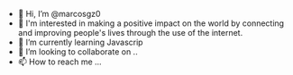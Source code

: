 - 👋 Hi, I’m @marcosgz0
- 👀 I'm interested in making a positive impact on the world by connecting and improving people's lives through the use of the internet.
- 🌱 I’m currently learning  Javascrip
- 💞️ I’m looking to collaborate on ..
- 📫 How to reach me ...

<!---
marcosgz0/marcosgz0 is a ✨ special ✨ repository because its `README.md` (this file) appears on your GitHub profile.
You can click the Preview link to take a look at your changes.
--->
